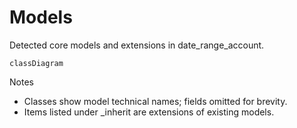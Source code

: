# Models

Detected core models and extensions in date_range_account.

```mermaid
classDiagram
```

Notes
- Classes show model technical names; fields omitted for brevity.
- Items listed under _inherit are extensions of existing models.
